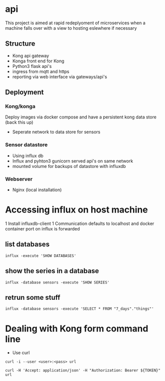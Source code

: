 # api

This project is aimed at rapid redeplyoment of microservices when a machine falls over with a view to hosting eslewhere if necessary

## Structure

* Kong api gateway
* Konga front end for Kong
* Python3 flask api's
* ingress from mqtt and https
* reporting via web interface via gateways/api's

## Deployment

### Kong/konga

Deploy images via docker compose and have a persistent kong data store (back this up)
* Seperate network to data store for sensors

### Sensor datastore

* Using influx db
* Influx and pyhton3 gunicorn served api's on same network
* mounted volume for backups of datastore with influxdb

### Webserver

* Nginx (local installation)

# Accessing influx on host machine

1 Install influxdb-client
1 Communication defaults to localhost and docker container port on influx is forwarded

## list databases

```
influx -execute 'SHOW DATABASES'
```

## show the series in a database

```
influx -database sensors -execute 'SHOW SERIES'
```

## retrun some stuff

```
influx -database sensors -execute 'SELECT * FROM "7_days"."things"'
```

# Dealing with Kong form command line

* Use curl

 ```
 curl -i --user <user>:<pass> url
 ```

 ```
 curl -H 'Accept: application/json' -H "Authorization: Bearer ${TOKEN}" url
 ```
